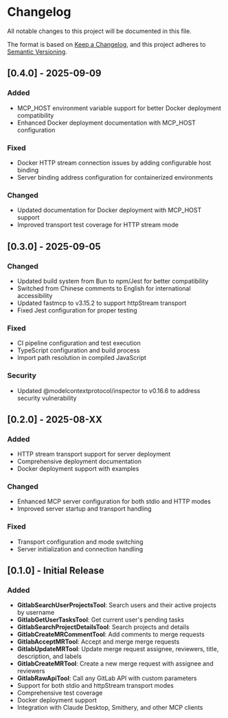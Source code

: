 # Changelog

All notable changes to this project will be documented in this file.

The format is based on [Keep a Changelog](https://keepachangelog.com/en/1.0.0/), and this project adheres to [Semantic Versioning](https://semver.org/spec/v2.0.0.html).

## [0.4.0] - 2025-09-09

### Added
- MCP_HOST environment variable support for better Docker deployment compatibility
- Enhanced Docker deployment documentation with MCP_HOST configuration

### Fixed
- Docker HTTP stream connection issues by adding configurable host binding
- Server binding address configuration for containerized environments

### Changed
- Updated documentation for Docker deployment with MCP_HOST support
- Improved transport test coverage for HTTP stream mode

## [0.3.0] - 2025-09-05

### Changed
- Updated build system from Bun to npm/Jest for better compatibility
- Switched from Chinese comments to English for international accessibility
- Updated fastmcp to v3.15.2 to support httpStream transport
- Fixed Jest configuration for proper testing

### Fixed
- CI pipeline configuration and test execution
- TypeScript configuration and build process
- Import path resolution in compiled JavaScript

### Security
- Updated @modelcontextprotocol/inspector to v0.16.6 to address security vulnerability

## [0.2.0] - 2025-08-XX

### Added
- HTTP stream transport support for server deployment  
- Comprehensive deployment documentation
- Docker deployment support with examples

### Changed  
- Enhanced MCP server configuration for both stdio and HTTP modes
- Improved server startup and transport handling

### Fixed
- Transport configuration and mode switching
- Server initialization and connection handling

## [0.1.0] - Initial Release

### Added
- **GitlabSearchUserProjectsTool**: Search users and their active projects by username
- **GitlabGetUserTasksTool**: Get current user's pending tasks  
- **GitlabSearchProjectDetailsTool**: Search projects and details
- **GitlabCreateMRCommentTool**: Add comments to merge requests
- **GitlabAcceptMRTool**: Accept and merge merge requests
- **GitlabUpdateMRTool**: Update merge request assignee, reviewers, title, description, and labels
- **GitlabCreateMRTool**: Create a new merge request with assignee and reviewers
- **GitlabRawApiTool**: Call any GitLab API with custom parameters
- Support for both stdio and httpStream transport modes
- Comprehensive test coverage
- Docker deployment support
- Integration with Claude Desktop, Smithery, and other MCP clients